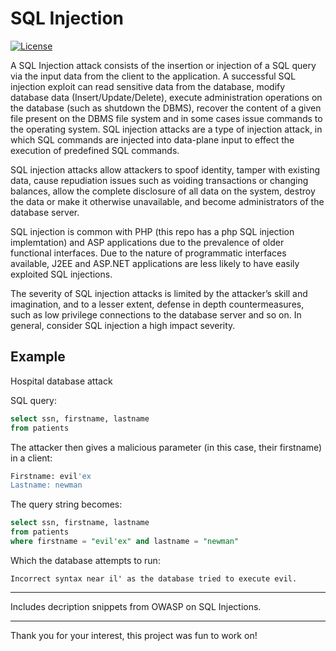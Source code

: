 # SQL Injection

[![License](https://img.shields.io/github/license/adamalston/SQL-Injection?color=critical)](LICENSE)

A SQL Injection attack consists of the insertion or injection of a SQL query via the input data from the client to the application. A successful SQL injection exploit can read sensitive data from the database, modify database data (Insert/Update/Delete), execute administration operations on the database (such as shutdown the DBMS), recover the content of a given file present on the DBMS file system and in some cases issue commands to the operating system. SQL injection attacks are a type of injection attack, in which SQL commands are injected into data-plane input to effect the execution of predefined SQL commands.

SQL injection attacks allow attackers to spoof identity, tamper with existing data, cause repudiation issues such as voiding transactions or changing balances, allow the complete disclosure of all data on the system, destroy the data or make it otherwise unavailable, and become administrators of the database server.

SQL injection is common with PHP (this repo has a php SQL injection implemtation) and ASP applications due to the prevalence of older functional interfaces. Due to the nature of programmatic interfaces available, J2EE and <span>ASP.NET</span> applications are less likely to have easily exploited SQL injections.

The severity of SQL injection attacks is limited by the attacker’s skill and imagination, and to a lesser extent, defense in depth countermeasures, such as low privilege connections to the database server and so on. In general, consider SQL injection a high impact severity.

## Example

Hospital database attack

SQL query:

```SQL
select ssn, firstname, lastname
from patients
```

The attacker then gives a malicious parameter (in this case, their firstname) in a client:

```SQL
Firstname: evil'ex
Lastname: newman
```

The query string becomes:

```SQL
select ssn, firstname, lastname
from patients
where firstname = "evil'ex" and lastname = "newman"
```

Which the database attempts to run:

```
Incorrect syntax near il' as the database tried to execute evil.
```

---

Includes decription snippets from OWASP on SQL Injections.

---

Thank you for your interest, this project was fun to work on!
